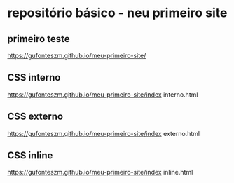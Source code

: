 # repositório básico - neu primeiro site
## primeiro teste
https://gufonteszm.github.io/meu-primeiro-site/
## CSS interno
https://gufonteszm.github.io/meu-primeiro-site/index interno.html
## CSS externo
https://gufonteszm.github.io/meu-primeiro-site/index externo.html
## CSS inline
https://gufonteszm.github.io/meu-primeiro-site/index inline.html
